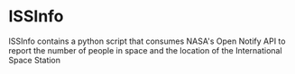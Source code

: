 # ISSInfo
ISSInfo contains a python script that consumes NASA's Open Notify API to report the number of people in space and the location of the International Space Station 

